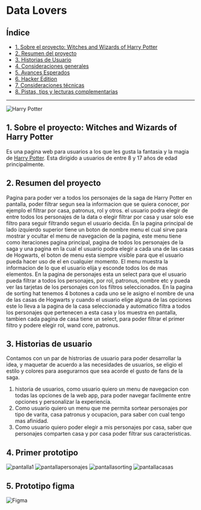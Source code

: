# Data Lovers

## Índice

* [1. Sobre el proyecto: Witches and Wizards of Harry Potter](#1-sobre-el-proyecto:-witches-and-wizards-of-harry-potter)
* [2. Resumen del proyecto](#2-resumen-del-proyecto)
* [3. Historias de Usuario](#3-historias-de-usuario)
* [4. Consideraciones generales](#4-consideraciones-generales)
* [5. Avances Esperados](#5-avances-esperados)
* [6. Hacker Edition](#6-hacker-edition)
* [7. Consideraciones técnicas](#7-consideraciones-técnicas)
* [8. Pistas, tips y lecturas complementarias](#8-pistas-tips-y-lecturas-complementarias)

***

![Harry Potter](https://statics.viralizalo.com/imgentries/c7a3/a0add7b3ef7b16e216834630ffbe2eb323945.jpg?cb=86207)

## 1. Sobre el proyecto: Witches and Wizards of Harry Potter

Es una pagina web para usuarios a los que les gusta la fantasia y la magia de [Harry Potter](https://es.wikipedia.org/wiki/Harry_Potter). Esta dirigido a usuarios de entre 8 y 17 años de edad principalmente.


## 2. Resumen del proyecto

Pagina para poder ver a todos los personajes de la saga de Harry Potter en pantalla,
poder filtrar segun sea la informacion que se quiera conocer, por ejemplo el filtrar
por casa, patronus, rol y otros. el usuario podra elegir de entre todos los personajes
de la data o elegir filtrar por casa y usar solo ese filtro para seguir filtrando segun
el usuario decida.
En la pagina principal de lado izquierdo superior tiene un boton de nombre menu el
cual sirve para mostrar y ocultar el menu de navegacion de la pagina, este menu tiene
como iteraciones pagina principal, pagina de todos los personajes de la saga y una pagina
en la cual el usuario podra elegir a cada una de las casas de Hogwarts, el boton de menu esta
siempre visible para que el usuario pueda hacer uso de el en cualquier momento.
El menu muestra la informacion de lo que el usuario elija y esconde todos los de mas elementos.
En la pagina de personajes esta un select para que el usuario pueda filtrar a todos los
personajes, por rol, patronus, nombre etc y pueda ver las tarjetas de los personajes
con los filtros seleccionados.
En la pagina de sorting hat tenemos 4 botones a cada uno se le asigno el nombre de una
de las casas de Hogwarts y cuando el usuario elige alguna de las opciones este lo lleva a
la pagina de la casa seleccionada y automatico filtra a todos los personajes que pertenecen a esta casa y los muestra en pantalla, tambien cada pagina de casa tiene un select, para poder filtrar el primer filtro y podere elegir rol, wand core, patronus.


## 3. Historias de usuario

Contamos con un par de histrorias de usuario para poder desarrollar la idea, y maquetar de
acuerdo a las necesidades de usuarios, se eligio el estilo y colores para asegurarnos que sea acorde el gusto de fans de la saga.
1. historia de usuarios, como usuario quiero un menu de navegacion con todas las opciones de la web app, para poder navegar facilmente entre opciones y personalizar la experiencia.
2. Como usuario quiero un menu que me permita sortear personajes por tipo de varita, casa patronus y ocupacion, para saber con cual tengo mas afinidad.
3. Como usuario quiero poder elegir a mis personajes por casa, saber que personajes comparten casa y por casa poder filtrar sus caracteristicas.


## 4. Primer prototipo
![pantalla1](/src/Images/pantalla1.jpg)
![pantallapersonajes](/src/Images/pantallapersonajes.jpg)
![pantallasorting](/src/Images/pantallasorting.jpg)
![pantallacasas](/src/Images/pantallacasas.jpg)

## 5. Prototipo figma
![Figma](/src/Images/figma.png)

